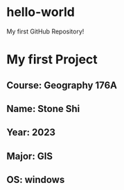 # hello-world
My first GitHub Repository!
# My first Project
## **Course**: Geography 176A
## **Name**: Stone Shi
## **Year**: 2023
## **Major**: GIS
## **OS**: windows